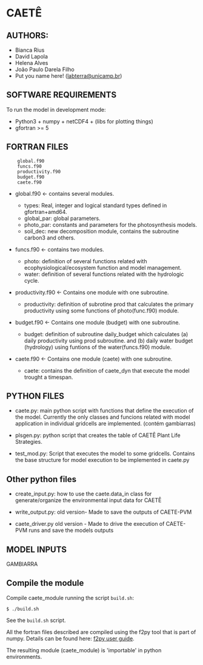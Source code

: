 # CAETÊ

## __AUTHORS__:

 - Bianca Rius
 - David Lapola
 - Helena Alves
 - João Paulo Darela Filho
 - Put you name here! (labterra@unicamp.br)

## SOFTWARE REQUIREMENTS

To run the model in development mode:

- Python3 + numpy + netCDF4 + (libs for plotting things)
- gfortran >= 5

## FORTRAN FILES

        global.f90
        funcs.f90
        productivity.f90
        budget.f90
        caete.f90

- global.f90 <- contains several modules.
  - types: Real, integer and logical standard types defined in gfortran+amd64.
  - global_par: global parameters.
  - photo_par: constants and parameters for the photosynthesis models.
  - soil_dec: new decomposition module, contains the subroutine carbon3 and others.

- funcs.f90 <- contains two modules.
  - photo: definition of several functions related with ecophysiological/ecosystem function and model management.
  - water: definition of several functions related with the hydrologic cycle.

- productivity.f90 <- Contains one module with one subroutine.
  - productivity: definition of subrotine prod that calculates the primary productivity using some functions of photo(func.f90) module.

- budget.f90 <- Contains one module (budget) with one subroutine.
  - budget: definition of subroutine daily_budget which calculates (a) daily productivity using prod subroutine. and (b) daily water budget (hydrology) using funtions of the water(funcs.f90) module.

- caete.f90 <- Contains one module (caete) with one subroutine.
  - caete: contains the definition of caete_dyn that execute the model trought a timespan.

## PYTHON FILES

- caete.py: main python script with functions that define the execution of the model. Currently the only classes and funcions related with model application in individual gridcells are implemented. (contém gambiarras)

- plsgen.py: python script that creates the table of CAETÊ Plant Life Strategies.

- test_mod.py: Script that executes the model to some gridcells. Contains the base structure for model execution to be implemented in caete.py

## Other python files
 
 - create_input.py: how to use the caete.data_in class for generate/organize the environmental input data for CAETÊ
 
 - write_output.py: old version- Made to save the outputs of CAETE-PVM
 
 - caete_driver.py old version - Made to drive the execution of CAETE-PVM runs and save the models outputs

## MODEL INPUTS

GAMBIARRA

## Compile the module

Compile caete_module running the script `build.sh`:

`$ ./build.sh`

See the `build.sh` script.

All the fortran files described are compiled using the f2py tool that is part of numpy. Details can be found here: [f2py user guide](https://docs.scipy.org/doc/numpy-1.11.0/f2py/index.html).


The resulting module (caete_module) is 'importable' in python environments.
